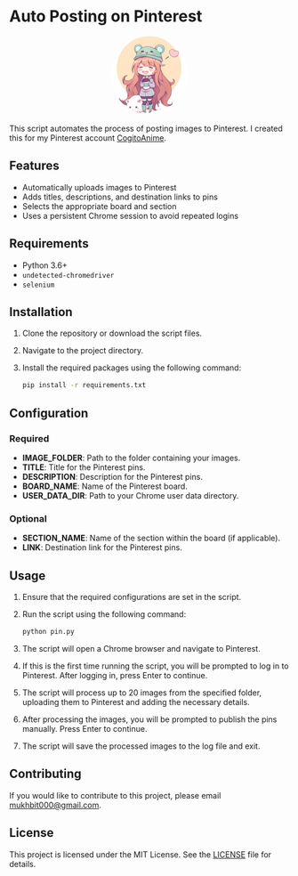# Auto Posting on Pinterest 

<p align="center">
  <img src="logo.png" alt="Pinterest Logo" style="border-radius: 50%; width: 140px; height: 140px;">
</p>

This script automates the process of posting images to Pinterest. I created this for my Pinterest account [CogitoAnime](https://www.pinterest.com/CogitoAnime/).

## Features

- Automatically uploads images to Pinterest
- Adds titles, descriptions, and destination links to pins
- Selects the appropriate board and section
- Uses a persistent Chrome session to avoid repeated logins

## Requirements

- Python 3.6+
- `undetected-chromedriver`
- `selenium`

## Installation

1. Clone the repository or download the script files.
2. Navigate to the project directory.
3. Install the required packages using the following command:

   ```sh
   pip install -r requirements.txt
   ```

## Configuration

### Required

- **IMAGE_FOLDER**: Path to the folder containing your images.
- **TITLE**: Title for the Pinterest pins.
- **DESCRIPTION**: Description for the Pinterest pins.
- **BOARD_NAME**: Name of the Pinterest board.
- **USER_DATA_DIR**: Path to your Chrome user data directory.

### Optional

- **SECTION_NAME**: Name of the section within the board (if applicable).
- **LINK**: Destination link for the Pinterest pins.

## Usage

1. Ensure that the required configurations are set in the script.
2. Run the script using the following command:

   ```sh
   python pin.py
   ```

3. The script will open a Chrome browser and navigate to Pinterest.
4. If this is the first time running the script, you will be prompted to log in to Pinterest. After logging in, press Enter to continue.
5. The script will process up to 20 images from the specified folder, uploading them to Pinterest and adding the necessary details.
6. After processing the images, you will be prompted to publish the pins manually. Press Enter to continue.
7. The script will save the processed images to the log file and exit.

## Contributing

If you would like to contribute to this project, please email [mukhbit000@gmail.com](mailto:mukhbit000@gmail.com).

## License

This project is licensed under the MIT License. See the [LICENSE](./LICENSE) file for details.
